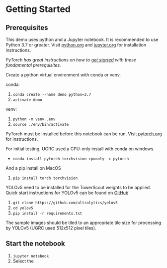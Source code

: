 # Getting Started

## Prerequisites

This demo uses python and a Jupyter notebook. It is recommended to use Python 3.7 or greater. Visit [python.org](https://www.python.org/downloads/) and [jupyter.org](https://jupyter.org/install) for installation instructions.

_PyTorch has great instructions on how to [get started](https://pytorch.org/get-started/locally/) with these fundamental prerequisites._

Create a python virtual environment with conda or venv.

conda:

  1. `conda create --name demo python=3.7`
  1. `activate demo`

venv:

  1. `python -m venv .env`
  1. `source ./env/bin/activate`

PyTorch must be installed before this notebook can be run. Visit [pytorch.org](https://pytorch.org/get-started/locally/) for instructions.

For initial testing, UGRC used a CPU-only install with conda on windows.

- `conda install pytorch torchvision cpuonly -c pytorch`

And a pip install on MacOS

1. `pip install torch torchvision`

YOLOv5 need to be installed for the TowerScout weights to be applied. Quick start instructions for YOLOv5 can be found on [GitHub](https://github.com/ultralytics/yolov5)

1. `git clone https://github.com/ultralytics/yolov5`
2. `cd yolov5`
3. `pip install -r requirements.txt`

The sample images should be tiled to an appropriate tile size for processing by YOLOv5 (UGRC used 512x512 pixel tiles).

## Start the notebook

1. `jupyter notebook`
1. Select the
